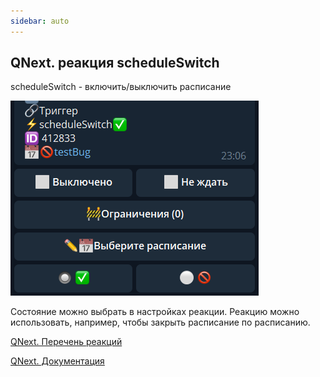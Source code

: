 ```yaml
---
sidebar: auto
---
```


## QNext. реакция scheduleSwitch

scheduleSwitch - включить/выключить расписание

![](./1.png)

Состояние можно выбрать в настройках реакции. Реакцию можно использовать, например, чтобы закрыть расписание по расписанию.

[QNext. Перечень реакций](/docs-test/ph/QNext-admin-reaction-about-05-01)

[QNext. Документация](/docs-test/ph/QNext-admin-documentation-05-08)